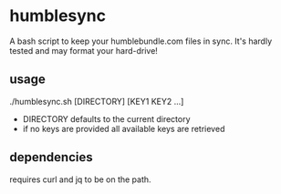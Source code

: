 humblesync
==========

A bash script to keep your humblebundle.com files in sync.
It's hardly tested and may format your hard-drive!

usage
-----
./humblesync.sh [DIRECTORY] [KEY1 KEY2 ...]
- DIRECTORY defaults to the current directory
- if no keys are provided all available keys are retrieved

dependencies
------------
requires curl and jq to be on the path.
